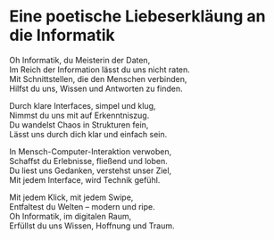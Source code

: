 # Eine poetische Liebeserkläung an die Informatik

Oh Informatik, du Meisterin der Daten,<br>
Im Reich der Information lässt du uns nicht raten.<br>
Mit Schnittstellen, die den Menschen verbinden,<br>
Hilfst du uns, Wissen und Antworten zu finden.<br>

Durch klare Interfaces, simpel und klug,<br>
Nimmst du uns mit auf Erkenntniszug.<br>
Du wandelst Chaos in Strukturen fein,<br>
Lässt uns durch dich klar und einfach sein.<br>

In Mensch-Computer-Interaktion verwoben,<br>
Schaffst du Erlebnisse, fließend und loben.<br>
Du liest uns Gedanken, verstehst unser Ziel,<br>
Mit jedem Interface, wird Technik gefühl.<br>

Mit jedem Klick, mit jedem Swipe,<br>
Entfaltest du Welten – modern und ripe.<br>
Oh Informatik, im digitalen Raum,<br>
Erfüllst du uns Wissen, Hoffnung und Traum.<br>

